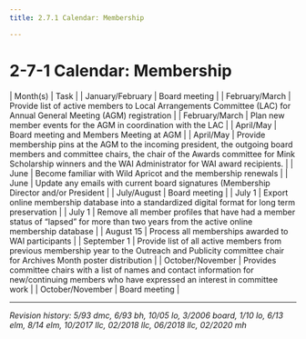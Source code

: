 ```yaml
---
title: 2.7.1 Calendar: Membership

---
```


# 2-7-1 Calendar: Membership

| Month(s)         | Task |
| January/February | Board meeting |
| February/March   | Provide list of active members to Local Arrangements Committee (LAC) for Annual General Meeting (AGM) registration |
| February/March   | Plan new member events for the AGM in coordination with the LAC |
| April/May        | Board meeting and Members Meeting at AGM |
| April/May        | Provide membership pins at the AGM to the incoming president, the outgoing board members and committee chairs, the chair of the Awards committee for Mink Scholarship winners and the WAI Administrator for WAI award recipients. |
| June             | Become familiar with Wild Apricot and the membership renewals |
| June             | Update any emails with current board signatures (Membership Director and/or President |
| July/August      | Board meeting |
| July 1           | Export online membership database into a standardized digital format for long term preservation |
| July 1           | Remove all member profiles that have had a member status of “lapsed” for more than two years from the active online membership database |
| August 15        | Process all memberships awarded to WAI participants |
| September 1      | Provide list of all active members from previous membership year to the Outreach and Publicity committee chair for Archives Month poster distribution |
| October/November | Provides committee chairs with a list of names and contact information for new/continuing members who have expressed an interest in committee work |
| October/November | Board meeting |

***

_Revision history: 5/93 dmc, 6/93 bh, 10/05 lo, 3/2006 board, 1/10 lo, 6/13 elm, 8/14 elm, 10/2017 llc, 02/2018 llc, 06/2018 llc, 02/2020 mh_
